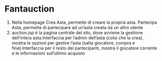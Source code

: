 # Fantauction

1. Nella homepage Crea Asta, permette di creare la propria asta. Partecipa Asta, permette di partecipare ad un’asta creata da un altro utente
2. auction.jsp è la pagina centrale del sito, dove avviene la gestione dell’intera asta.Interfaccia per l’admin dell’asta (colui che la crea), mostra le opzioni per gestire l’asta (salta giocatore, compra e fine).Interfaccia per il resto dei partecipanti, mostra il giocatore corrente e le informazioni sull’ultimo acquisto

